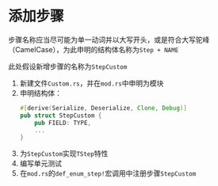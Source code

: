 # 添加步骤
步骤名称应当尽可能为单一动词并以大写开头，或是符合大写驼峰（CamelCase），为此申明的结构体名称为`Step + NAME`

此处假设新增步骤的名称为`StepCustom`

1. 新建文件`Custom.rs`，并在`mod.rs`中申明为模块
2. 申明结构体：
    ```rust
    #[derive(Serialize, Deserialize, Clone, Debug)]
    pub struct StepCustom {
        pub FIELD: TYPE,
        ...
    }
    ```
3. 为`StepCustom`实现`TStep`特性
4. 编写单元测试
5. 在`mod.rs`的`def_enum_step!`宏调用中注册步骤`StepCustom`
